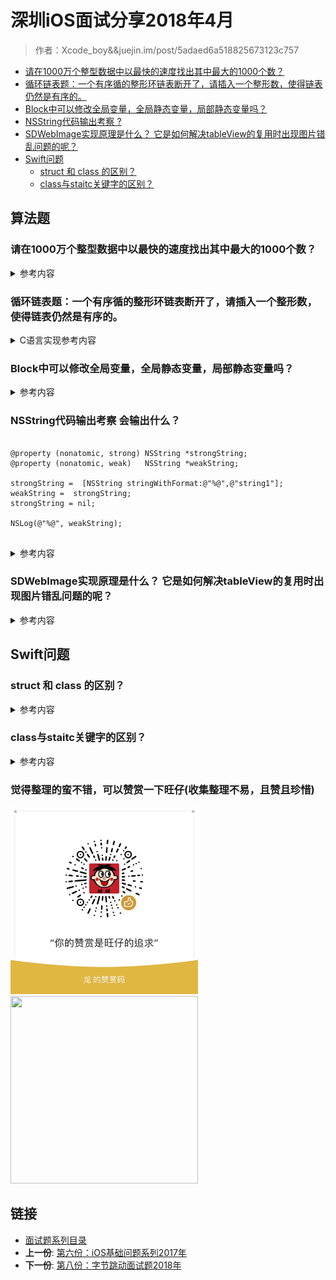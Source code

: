 # 深圳iOS面试分享2018年4月

> 作者：Xcode_boy&&juejin.im/post/5adaed6a518825673123c757

- [请在1000万个整型数据中以最快的速度找出其中最大的1000个数？](#请在1000万个整型数据中以最快的速度找出其中最大的1000个数)
- [循环链表题：一个有序循的整形环链表断开了，请插入一个整形数，使得链表仍然是有序的。](#循环链表题一个有序循的整形环链表断开了请插入一个整形数使得链表仍然是有序的)
- [Block中可以修改全局变量，全局静态变量，局部静态变量吗？](#block中可以修改全局变量全局静态变量局部静态变量吗)
- [NSString代码输出考察 ?](#nsstring代码输出考察)
- [SDWebImage实现原理是什么？
    它是如何解决tableView的复用时出现图片错乱问题的呢？](#sdwebimage实现原理是什么-它是如何解决tableview的复用时出现图片错乱问题的呢)
- [Swift问题](#swift问题)
	- [struct 和 class 的区别？](#struct-和-class-的区别)
	- [class与staitc关键字的区别？](#class与staitc关键字的区别)

## 算法题

### 请在1000万个整型数据中以最快的速度找出其中最大的1000个数？
<details>
<summary> 参考内容 </summary>

> 这是一个经常被问到的问题，百度网上解法也很多。这里仅提供基本思路，供参考：

- 把1000万的整型平均分到合适n个文件中，分别对每一份文件找出前1000个最大的数，最后对每份文件前1000数据用常规算法合并即可。
- 那么，如何从每一份文件中找出前1000个最大的数呢？
- **先取文件中前1000个数放到数组中，并排好序（假设升序），之后从文件中读取下一个数与数组第一个数比较，如果比数组中第一个数大，则替换数组第一个数，并重新排序，之后再取下一个数进行下轮比较即可。**

</details>

### 循环链表题：一个有序循的整形环链表断开了，请插入一个整形数，使得链表仍然是有序的。

<details>
<summary> C语言实现参考内容 </summary>

```
#include<stdio.h>
#include<stdlib.h>
typedef struct node{
	int data;
	struct node *next;
}linklist;
 
linklist *createList(){
	linklist *head,*p,*q;
    int x;
	scanf("%d",&x);
	p=(linklist *)malloc(sizeof(linklist));
	p->data=x;
	head=p;
	scanf("%d",&x);
	while (x!=-1){
		q=(linklist *)malloc(sizeof(linklist));
		q->data=x;
		p->next=q;
		p=q;
		scanf("%d",&x);
	}
	p->next=NULL;
	return head;
}
 
linklist *insertList(int n,linklist *head){
	linklist *p,*q,*s;
	s=(linklist *)malloc(sizeof(linklist));
	s->data=n;s->next=NULL;
    if (head==NULL) return p;
	p=q=head;
	while (q!=NULL && q->data < n){
		p=q;q=q->next;
	}
	if (p==head){
		s->next=p;head=s;//在头部插入
	}
	else{
	    s->next=q;p->next=s;
	}
	return head;
}
void printList(linklist *head){
	linklist *t;
	t=head;
	if (t==NULL)
		printf("这是一个空列表\n");
	while (t!=NULL){
		printf("%d ",t->data);
		t=t->next;
	}
	printf("\n");
}
int main()
{
    linklist *head;
	int n;
	printf("请输入一组递增数，以-1结束\n");
	head=createList();
	printList(head);
	printf("请输入要插入的数\n");
	scanf("%d",&n);
	head=insertList(n,head);
	printList(head);
 
	system("pause");
	return 0;
}

```
</details>

### Block中可以修改全局变量，全局静态变量，局部静态变量吗？

<details>
<summary> 参考内容 </summary>

> 修饰符所有权一同捕获

- 参考链接 [深入研究Block捕获外部变量和__block实现原理](https://www.jianshu.com/p/ee9756f3d5f6)
	- 全局变量和静态全局变量的值改变，以及它们被Block捕获进去，因为是全局的，作用域很广
	- 静态变量和自动变量，被Block从外面捕获进来，成为__main_block_impl_0这个结构体的成员变量
	- 自动变量是以值传递方式传递到Block的构造函数里面去的。Block只捕获Block中会用到的变量。由于只捕获了自动变量的值，并非内存地址，所以Block内部不能改变自动变量的值。
	- Block捕获的外部变量可以**改变值的是静态变量，静态全局变量，全局变量**

</details>

### NSString代码输出考察 会输出什么？ 

```objc

@property (nonatomic, strong) NSString *strongString;
@property (nonatomic, weak)   NSString *weakString;
	
strongString =  [NSString stringWithFormat:@"%@",@"string1"];
weakString =  strongString;
strongString = nil;
	
NSLog(@"%@", weakString);
	
```

<details>
<summary> 参考内容 </summary>

- NSString的问题，这个跟retainCount没什么太大的关系 
- **首先，stringWithFormat方法创建的字符串是autorelease的，本身就会延迟释放，直接跟log的话肯定不会输出null，如果你写个button做触发，放在方法外作log的话，才会打印出null**
	- 在64位环境下，苹果对NSString做了优化，细节不说，具体表现是，当非字面值常量的数字，英文字母字符串的长度小于等于 9 的时候会自动成为 NSTaggedPointerString 类型，如果有中文或其他特殊符号存在的话则会直接成为__NSCFString 类型。而NSTaggedPointerString是个常量释放不掉的.
	- 最后，如果是使用@""或者initWithString:@""的方式创建的字符串，会被转换成__NSCFConstantString,也是个常量，释放不掉不会输出null

</details>

### SDWebImage实现原理是什么？ 它是如何解决tableView的复用时出现图片错乱问题的呢？
<details>
<summary> 参考内容 </summary>

- 解决tableView复用错乱问题：每次都会调UIImageView+WebCache文件中的 [self sd_cancelCurrentImageLoad];
- [原理解释参考](https://www.jianshu.com/p/13c0cdc7987e)
	- SDWebImageDownloader  
	- 图片的下载操作放在一个NSOperationQueue并发操作队列中，队列默认最大并发数是6
	- 每个图片对应一些回调（下载进度，完成回调等），回调信息会存在downloader的URLCallbacks（一个字典，key是url地址，value是图片下载回调数组）中，URLCallbacks可能被多个线程访问，所以downloader把下载任务放在一个barrierQueue中，并设置屏障保证同一时间只有一个线程访问URLCallbacks。，在创建回调URLCallbacks的block中创建了一个NSOperation并添加到NSOperationQueue中
	- 下载的核心是利用NSURLSession加载数据，每个图片的下载都有一个operation操作来完成，并将这些操作放到一个操作队列中，这样可以实现图片的并发下载。
	- 内存缓存的处理由NSCache对象实现，NSCache类似一个集合的容器，它存储key-value对，类似于nsdictionary类，我们通常使用缓存来临时存储短时间使用但创建昂贵的对象，重用这些对象可以优化新能，同时这些对象对于程序来说不是紧要的，如果内存紧张就会自动释放。
	- 先在内存中放置一份缓存，如果需要缓存到磁盘，将磁盘缓存操作作为一个task放到串行队列中处理，会先检查图片格式是jpeg还是png，将其转换为响应的图片数据，最后吧数据写入磁盘中（文件名是对key值做MD5后的串）。

</details>

## Swift问题

### struct 和 class 的区别？

<details>
<summary> 参考内容 </summary>

- 类可以继承，结构体不可以

- 可以让一个类的实例来反初始化，释放存储空间，结构体做不到

- 类的对象是引用类型，而结构体是值类型。所以类的赋值是传递引用 ，结构体则是传值。

</details>


### class与staitc关键字的区别？
<details>
<summary> 参考内容 </summary>

- static 可以在类、结构体、或者枚举中使用。而 class 只能在类中使用。
-  static 可以修饰存储属性，static 修饰的存储属性称为静态变量(常量)。而 class 不能修饰存储属性。
-  static 修饰的计算属性不能被重写。而 class 修饰的可以被重写。
-  static 修饰的静态方法不能被重写。而 class 修饰的类方法可以被重写。
-  class 修饰的计算属性被重写时，可以使用 static 让其变为静态属性。
-  class 修饰的类方法被重写时，可以使用 static 让方法变为静态方法。

</details>


### 觉得整理的蛮不错，可以赞赏一下旺仔(收集整理不易，且赞且珍惜)

</p>
<img src="../images/wechat.JPG" width="300" height="300"><img src="https://p9-juejin.byteimg.com/tos-cn-i-k3u1fbpfcp/18ff90e4c8344f86aa69c34065bb379a~tplv-k3u1fbpfcp-zoom-1.image" width="300" height="300">
</p>

## 链接

- [面试题系列目录](../README.md)
- **上一份**: [第六份：iOS基础问题系列2017年](06iOS基础问题系列2017年.md)
- **下一份**: [第八份：字节跳动面试题2018年](08字节跳动面试题：2018年4月.md)
